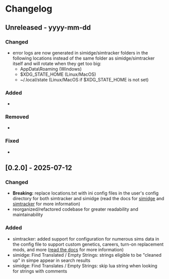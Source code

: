 # Changelog

## Unreleased - yyyy-mm-dd

### Changed

- error logs are now generated in simidge/simtracker folders in the following locations instead of the same folder as simidge/simtracker itself and will rotate when they get too big:
  - AppData\Roaming (Windows)
  - $XDG_STATE_HOME (Linux/MacOS)
  - ~/.local/state (Linux/MacOS if $XDG_STATE_HOME is not set)

### Added

-

### Removed

-

### Fixed

-

## [0.2.0] - 2025-07-12

### Changed

- **Breaking:** replace locations.txt with ini config files in the user's config directory for both simtracker and simidge (read the docs for [simidge](/docs/simidge/config.md) and [simtracker](/docs/simtracker/config.md) for more information)
- reorganized/refactored codebase for greater readability and maintainability

### Added

- simtracker: added support for configuration for numerous sims data in the config file to support custom genetics, careers, turn-on replacement mods, and more ([read the docs](/docs/simtracker/config.md) for more information)
- simidge: Find Translated / Empty Strings: strings eligible to be "cleaned up" in simpe appear in search results
- simidge: Find Translates / Empty Strings: skip lua string when looking for strings with comments
